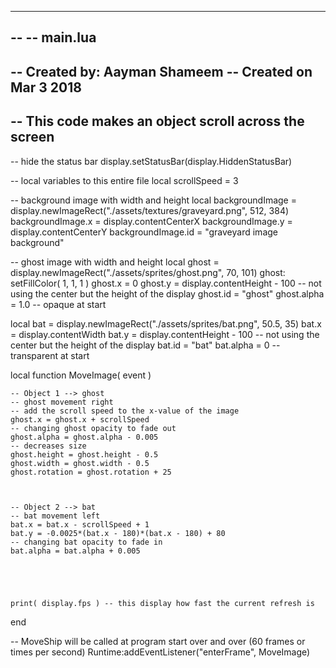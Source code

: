 -----------------------------------------------------------------------------------------
-- 
-- main.lua
-- 
-- Created by: Aayman Shameem
-- Created on Mar 3 2018
-- 
-- This code makes an object scroll across the screen
-----------------------------------------------------------------------------------------

-- hide the status bar
display.setStatusBar(display.HiddenStatusBar)

-- local variables to this entire file
local scrollSpeed = 3

-- background image with width and height
local backgroundImage = display.newImageRect("./assets/textures/graveyard.png", 512, 384)
backgroundImage.x = display.contentCenterX
backgroundImage.y = display.contentCenterY
backgroundImage.id = "graveyard image background"

-- ghost image with width and height
local ghost = display.newImageRect("./assets/sprites/ghost.png", 70, 101)
ghost: setFillColor( 1, 1, 1 )
ghost.x = 0
ghost.y = display.contentHeight - 100 -- not using the center but the height of the display
ghost.id = "ghost"
ghost.alpha = 1.0 -- opaque at start

local bat = display.newImageRect("./assets/sprites/bat.png", 50.5, 35)
bat.x = display.contentWidth
bat.y = display.contentHeight - 100 -- not using the center but the height of the display
bat.id = "bat"
bat.alpha = 0 -- transparent at start

local function MoveImage( event )

	-- Object 1 --> ghost
	-- ghost movement right 
	-- add the scroll speed to the x-value of the image
	ghost.x = ghost.x + scrollSpeed
	-- changing ghost opacity to fade out
	ghost.alpha = ghost.alpha - 0.005
	-- decreases size
	ghost.height = ghost.height - 0.5
	ghost.width = ghost.width - 0.5
	ghost.rotation = ghost.rotation + 25
	
	

	-- Object 2 --> bat
	-- bat movement left
	bat.x = bat.x - scrollSpeed + 1
	bat.y = -0.0025*(bat.x - 180)*(bat.x - 180) + 80
	-- changing bat opacity to fade in
	bat.alpha = bat.alpha + 0.005

	



	print( display.fps ) -- this display how fast the current refresh is
end

-- MoveShip will be called at program start over and over (60 frames or times per second)
Runtime:addEventListener("enterFrame", MoveImage)
